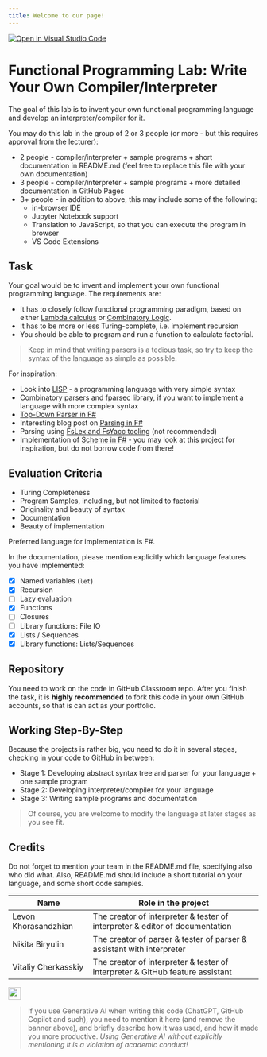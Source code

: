 ```yaml
---
title: Welcome to our page!
---
```


[![Open in Visual Studio Code](https://classroom.github.com/assets/open-in-vscode-718a45dd9cf7e7f842a935f5ebbe5719a5e09af4491e668f4dbf3b35d5cca122.svg)](https://classroom.github.com/online_ide?assignment_repo_id=12420066&assignment_repo_type=AssignmentRepo)
# Functional Programming Lab: Write Your Own Compiler/Interpreter

The goal of this lab is to invent your own functional programming language and develop an interpreter/compiler for it.

You may do this lab in the group of 2 or 3 people (or more - but this requires approval from the lecturer):

* 2 people - compiler/interpreter + sample programs + short documentation in README.md (feel free to replace this file with your own documentation)
* 3 people - compiler/interpreter + sample programs + more detailed documentation in GitHub Pages
* 3+ people - in addition to above, this may include some of the following:
  - in-browser IDE
  - Jupyter Notebook support
  - Translation to JavaScript, so that you can execute the program in browser
  - VS Code Extensions

## Task

Your goal would be to invent and implement your own functional programming language. The requirements are:

* It has to closely follow functional programming paradigm, based on either [Lambda calculus](https://en.wikipedia.org/wiki/Lambda_calculus) or [Combinatory Logic](https://en.wikipedia.org/wiki/Combinatory_logic).
* It has to be more or less Turing-complete, i.e. implement recursion
* You should be able to program and run a function to calculate factorial.

> Keep in mind that writing parsers is a tedious task, so try to keep the syntax of the language as simple as possible. 

For inspiration:

* Look into [LISP](https://books.ifmo.ru/file/pdf/1918.pdf) - a programming language with very simple syntax
* Combinatory parsers and [fparsec](https://www.quanttec.com/fparsec/) library, if you want to implement a language with more complex syntax
* [Top-Down Parser in F#](https://github.com/fholm/Vaughan)
* Interesting blog post on [Parsing in F#](https://www.erikschierboom.com/2016/12/10/parsing-text-in-fsharp/)
* Parsing using [FsLex and FsYacc tooling](https://realfiction.net/posts/lexing-and-parsing-in-f/) (not recommended)
* Implementation of [Scheme in F#](https://github.com/AshleyF/FScheme) - you may look at this project for inspiration, but do not borrow code from there!

## Evaluation Criteria

* Turing Completeness
* Program Samples, including, but not limited to factorial
* Originality and beauty of syntax
* Documentation
* Beauty of implementation

Preferred language for implementation is F#.

In the documentation, please mention explicitly which language features you have implemented:

* [x] Named variables (`let`)
* [x] Recursion
* [ ] Lazy evaluation
* [x] Functions
* [ ] Closures
* [ ] Library functions: File IO
* [x] Lists / Sequences
* [x] Library functions: Lists/Sequences

## Repository

You need to work on the code in GitHub Classroom repo. After you finish the task, it is **highly recommended** to fork this code in your own GitHub accounts, so that is can act as your portfolio.

## Working Step-By-Step

Because the projects is rather big, you need to do it in several stages, checking in your code to GitHub in between:

* Stage 1: Developing abstract syntax tree and parser for your language + one sample program
* Stage 2: Developing interpreter/compiler for your language
* Stage 3: Writing sample programs and documentation

> Of course, you are welcome to modify the language at later stages as you see fit.

## Credits

Do not forget to mention your team in the README.md file, specifying also who did what. Also, README.md should include a short tutorial on your language, and some short code samples.

Name | Role in the project
------------------|---------------------
Levon Khorasandzhian | The creator of interpreter & tester of interpreter & editor of documentation
Nikita Biryulin | The creator of parser & tester of parser & assistant with interpreter
Vitaliy Cherkasskiy | The creator of interpreter & tester of interpreter & GitHub feature assistant

<img src="https://soshnikov.com/images/byhuman_en.png" height="25px"/>

> If you use Generative AI when writing this code (ChatGPT, GitHub Copilot and such), you need to mention it here (and remove the banner above), and briefly describe how it was used, and how it made you more productive. *Using Generative AI without explicitly mentioning it is a violation of academic conduct!* 


